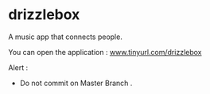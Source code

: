 # drizzlebox
A music app that connects people.

You can open the application : www.tinyurl.com/drizzlebox

Alert :
 *  Do not commit on Master Branch .
 
